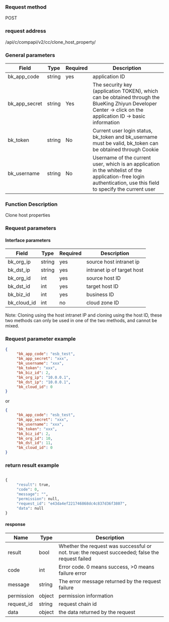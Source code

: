 ### Request method

POST


### request address

/api/c/compapi/v2/cc/clone_host_property/


### General parameters

| Field | Type | Required | Description |
|-----------|------------|--------|------------|
| bk_app_code | string | yes | application ID |
| bk_app_secret| string | Yes | The security key (application TOKEN), which can be obtained through the BlueKing Zhiyun Developer Center -> click on the application ID -> basic information |
| bk_token | string | No | Current user login status, bk_token and bk_username must be valid, bk_token can be obtained through Cookie |
| bk_username | string | No | Username of the current user, which is an application in the whitelist of the application-free login authentication, use this field to specify the current user |


### Function Description

Clone host properties

### Request parameters



#### Interface parameters

| Field | Type | Required | Description |
|--------------|---------|--------|-----------------------------|
| bk_org_ip | string | yes | source host intranet ip |
| bk_dst_ip | string | yes | intranet ip of target host |
| bk_org_id | int | yes | source host ID |
| bk_dst_id | int | yes | target host ID |
| bk_biz_id | int | yes | business ID |
| bk_cloud_id | int | no | cloud zone ID |


Note: Cloning using the host intranet IP and cloning using the host ID, these two methods can only be used in one of the two methods, and cannot be mixed.

### Request parameter example

```json
{
     "bk_app_code": "esb_test",
     "bk_app_secret": "xxx",
     "bk_username": "xxx",
     "bk_token": "xxx",
     "bk_biz_id": 2,
     "bk_org_ip": "10.0.0.1",
     "bk_dst_ip": "10.0.0.1",
     "bk_cloud_id": 0
}
```
or

```json
{
     "bk_app_code": "esb_test",
     "bk_app_secret": "xxx",
     "bk_username": "xxx",
     "bk_token": "xxx",
     "bk_biz_id": 2,
     "bk_org_id": 10,
     "bk_dst_id": 11,
     "bk_cloud_id": 0
}
```

### return result example

```python

{
     "result": true,
     "code": 0,
     "message": "",
     "permission": null,
     "request_id": "e43da4ef221746868dc4c837d36f3807",
     "data": null
}
```

#### response

| Name | Type | Description |
| ------- | ------ | ------------------------------------- |
| result | bool | Whether the request was successful or not. true: the request succeeded; false the request failed |
| code | int | Error code. 0 means success, >0 means failure error |
| message | string | The error message returned by the request failure |
| permission | object | permission information |
| request_id | string | request chain id |
| data | object | the data returned by the request |